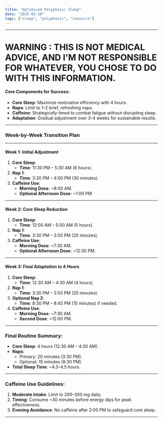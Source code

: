 ```yaml
---
title: "Optimized Polyphasic Sleep"
date: "2025-03-18"
tags: ["sleep", "polyphasic", "resource"]
---
```


---

# WARNING : THIS IS NOT MEDICAL ADVICE, AND I'M NOT RESPONSIBLE FOR WHATEVER, YOU CHOSE TO DO WITH THIS INFORMATION.

#### Core Components for Success:
- **Core Sleep**: Maximize restorative efficiency with 4 hours.
- **Naps**: Limit to 1–2 brief, refreshing naps.
- **Caffeine**: Strategically timed to combat fatigue without disrupting sleep.
- **Adaptation**: Gradual adjustment over 3–4 weeks for sustainable results.
---

### Week-by-Week Transition Plan
---

#### Week 1: Initial Adjustment
1. **Core Sleep**:
   - **Time**: 11:30 PM – 5:30 AM (6 hours).
2. **Nap 1**:
   - **Time**: 3:30 PM – 4:00 PM (30 minutes).
3. **Caffeine Use**:
   - **Morning Dose**: ~8:00 AM.
   - **Optional Afternoon Dose**: ~1:00 PM.
---

#### Week 2: Core Sleep Reduction
1. **Core Sleep**:
   - **Time**: 12:00 AM – 5:00 AM (5 hours).
2. **Nap 1**:
   - **Time**: 3:30 PM – 3:50 PM (20 minutes).
3. **Caffeine Use**:
   - **Morning Dose**: ~7:30 AM.
   - **Optional Afternoon Dose**: ~12:30 PM.
---

#### Week 3: Final Adaptation to 4 Hours
1. **Core Sleep**:
   - **Time**: 12:30 AM – 4:30 AM (4 hours).
2. **Nap 1**:
   - **Time**: 3:30 PM – 3:50 PM (20 minutes).
3. **Optional Nap 2**:
   - **Time**: 8:30 PM – 8:45 PM (15 minutes) if needed.
4. **Caffeine Use**:
   - **Morning Dose**: ~7:30 AM.
   - **Second Dose**: ~12:00 PM.
---

### Final Routine Summary:
- **Core Sleep**: 4 hours (12:30 AM – 4:30 AM).
- **Naps**:
   - Primary: 20 minutes (3:30 PM).
   - Optional: 15 minutes (8:30 PM).
- **Total Sleep Time**: ~4.3–4.5 hours.
---

### Caffeine Use Guidelines:
1. **Moderate Intake**: Limit to 200–300 mg daily.
2. **Timing**: Consume ~30 minutes before energy dips for peak effectiveness.
3. **Evening Avoidance**: No caffeine after 2:00 PM to safeguard core sleep.
---
